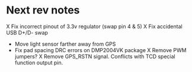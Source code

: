 # Next rev notes

X Fix incorrect pinout of 3.3v regulator (swap pin 4 & 5)
X Fix accidental USB D+/D- swap
* Move light sensor farther away from GPS
* Fix pad spacing DRC errors on DMP2004VK package
X Remove PWM jumpers?
X Remove GPS_RSTN signal. Conflicts with TCD special function output pin.
